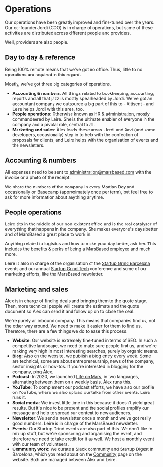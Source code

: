 # Operations

Our operations have been greatly improved and fine-tuned over the years. Our co-founder Jordi (COO) is in charge of operations, but some of these activities are distributed across different people and providers.

Well, providers are also people.

## Day to day & reference

Being 100% remote means that we've got no office. Thus, little to no operations are required in this regard.

Mostly, we've got three big categories of operations.

* __Accounting & numbers__: All things related to bookkeeping, accounting, reports and all that jazz is mostly spearheaded by Jordi. We've got an accountant company we outsource a big part of this to - Altisent - and Leire helps Jordi with this area, too.
* __People operations__: Otherwise known as HR & administration, mostly commandeered by Leire. She is the ultimate enabler of everyone in the company and a pivotal role, central to all.
* __Marketing and sales__: Àlex leads these areas. Jordi and Xavi (and some developers, occasionally) step in to help with the confection of proposals for clients, and Leire helps with the organisation of events and the newsletters.

## Accounting & numbers

All expenses need to be sent to administration@marsbased.com with the invoice or a photo of the receipt.

We share the numbers of the company in every Martian Day and occasionally on Basecamp (approximately once per term), but feel free to ask for more information about anything anytime.

## People operations

Leire sits in the middle of our non-existent office and is the real catalyser of everything that happens in the company. She makes everyone's days better and of MarsBased a great place to work in.

Anything related to logistics and how to make your day better, ask her. This includes the benefits & perks of being a MarsBased employee and much more.

Leire is also in charge of the organisation of the [Startup Grind Barcelona](http://www.startupgrind.com/barcelona) events and our annual [Startup Grind Tech](https://startupgrind.cat) conference and some of our marketing efforts, like the MarsBased newsletter.

## Marketing and sales

Àlex is in charge of finding deals and bringing them to the quote stage. Then, more technical people will create the estimate and the quote document so Àlex can send it and follow up on to close the deal.

We're purely an inbound company. This means that companies find us, not the other way around. We need to make it easier for them to find us. Therefore, there are a few things we do to ease this process.

* __Website__: Our website is extremely fine-tuned in terms of SEO. In such a competitive landscape, we need to make sure people find us, and we're ranking very high in most interesting searches, purely by organic means.
* __Blog__: Also on the website, we publish a blog entry every week. Some are technical, some are about entrepreneurship, news of the company, sector insights or how-tos. If you're interested in blogging for the company, ping Àlex.
* __Podcast__: In 2020, we launched <a href="https://podcast.marsbased.com/" title="Life on Mars - the MarsBased podcast" target="_blank">Life on Mars</a>, in two languages, alternating between them on a weekly basis. Àlex runs this.
* __YouTube__: To complement our podcast efforts, we have also our profile on YouTube, where we also upload our talks from other events. Leire runs it.
* __Social media__: We invest little time in this because it doesn't yield great results. But it's nice to be present and the social profiles amplify our message and help to spread our content to new audiences.
* __Newsletter__: We send a newsletter once a month and we've got really good numbers. Leire is in charge of the MarsBased newsletter.
* __Events__: Our Startup Grind events are also part of this. We don't like to mix up stuff, but we're sponsoring and organising the event, and therefore we need to take credit for it as well. We host a monthly event with our team of volunteers.
* __Community work__: We curate a Slack community and Startup Digest in Barcelona, which you read about on the <a href="https://marsbased.com/community" title="MarsBased - community" target="_blank">Community</a> page on the website. Both are managed between Àlex and Leire.



